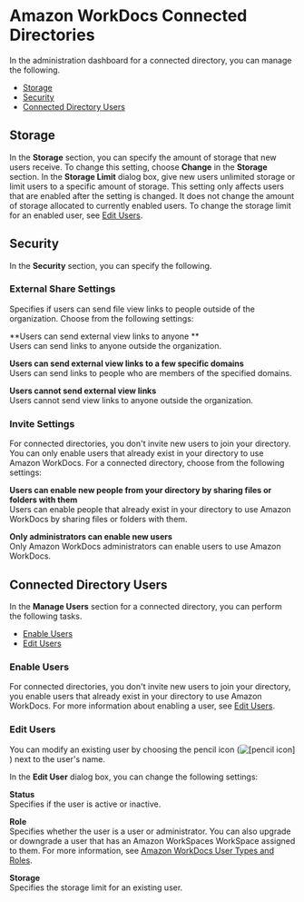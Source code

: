 # Amazon WorkDocs Connected Directories<a name="admin_dashboard_connect"></a>

In the administration dashboard for a connected directory, you can manage the following\.


+ [Storage](#storage_connect)
+ [Security](#security_connect)
+ [Connected Directory Users](#manage_users_connect)

## Storage<a name="storage_connect"></a>

In the **Storage** section, you can specify the amount of storage that new users receive\. To change this setting, choose **Change** in the **Storage** section\. In the **Storage Limit** dialog box, give new users unlimited storage or limit users to a specific amount of storage\. This setting only affects users that are enabled after the setting is changed\. It does not change the amount of storage allocated to currently enabled users\. To change the storage limit for an enabled user, see [Edit Users](#edit_user_connect)\.

## Security<a name="security_connect"></a>

In the **Security** section, you can specify the following\.

### External Share Settings<a name="external_share_settings_connect"></a>

Specifies if users can send file view links to people outside of the organization\. Choose from the following settings:

**Users can send external view links to anyone **  
Users can send links to anyone outside the organization\. 

**Users can send external view links to a few specific domains**  
Users can send links to people who are members of the specified domains\. 

**Users cannot send external view links**  
Users cannot send view links to anyone outside the organization\.

### Invite Settings<a name="invite_settings_connect"></a>

For connected directories, you don't invite new users to join your directory\. You can only enable users that already exist in your directory to use Amazon WorkDocs\. For a connected directory, choose from the following settings:

**Users can enable new people from your directory by sharing files or folders with them**  
Users can enable people that already exist in your directory to use Amazon WorkDocs by sharing files or folders with them\.

**Only administrators can enable new users**  
Only Amazon WorkDocs administrators can enable users to use Amazon WorkDocs\.

## Connected Directory Users<a name="manage_users_connect"></a>

In the **Manage Users** section for a connected directory, you can perform the following tasks\.


+ [Enable Users](#enable_user_connect)
+ [Edit Users](#edit_user_connect)

### Enable Users<a name="enable_user_connect"></a>

For connected directories, you don't invite new users to join your directory, you enable users that already exist in your directory to use Amazon WorkDocs\. For more information about enabling a user, see [Edit Users](#edit_user_connect)\.

### Edit Users<a name="edit_user_connect"></a>

You can modify an existing user by choosing the pencil icon \(![\[pencil icon\]](http://docs.aws.amazon.com/workdocs/latest/adminguide/images/pencil_icon.png)\) next to the user's name\.

In the **Edit User** dialog box, you can change the following settings:

**Status**  
Specifies if the user is active or inactive\.

**Role**  
Specifies whether the user is a user or administrator\. You can also upgrade or downgrade a user that has an Amazon WorkSpaces WorkSpace assigned to them\. For more information, see [Amazon WorkDocs User Types and Roles](users_ovw.md)\.

**Storage**  
Specifies the storage limit for an existing user\.